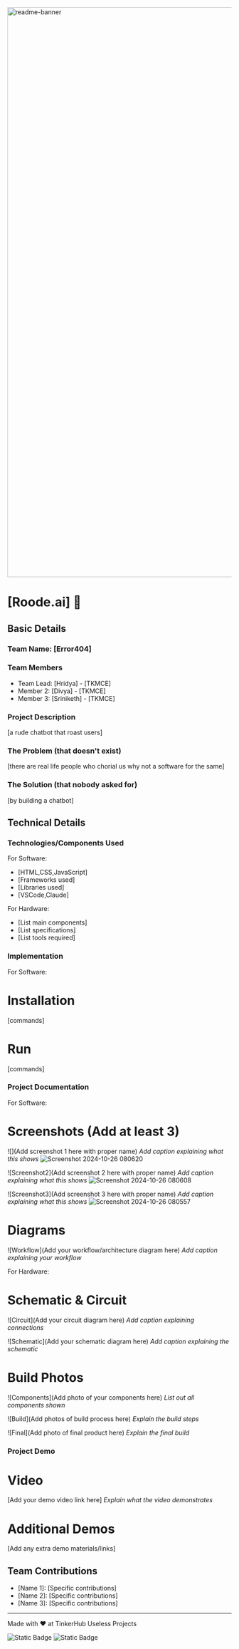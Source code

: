<img width="1280" alt="readme-banner" src="https://github.com/user-attachments/assets/35332e92-44cb-425b-9dff-27bcf1023c6c">

# [Roode.ai] 🎯


## Basic Details
### Team Name: [Error404]


### Team Members
- Team Lead: [Hridya] - [TKMCE]
- Member 2: [Divya] - [TKMCE]
- Member 3: [Sriniketh] - [TKMCE]

### Project Description
[a rude chatbot that roast users]

### The Problem (that doesn't exist)
[there are real life people who chorial us why not a software for the same]

### The Solution (that nobody asked for)
[by building a chatbot]

## Technical Details
### Technologies/Components Used
For Software:
- [HTML,CSS,JavaScript]
- [Frameworks used]
- [Libraries used]
- [VSCode,Claude]

For Hardware:
- [List main components]
- [List specifications]
- [List tools required]

### Implementation
For Software:
# Installation
[commands]

# Run
[commands]

### Project Documentation
For Software:

# Screenshots (Add at least 3)
![](Add screenshot 1 here with proper name)
*Add caption explaining what this shows*
![Screenshot 2024-10-26 080620](https://github.com/user-attachments/assets/096f020b-4567-4b15-b9a0-227d5b358a07)

![Screenshot2](Add screenshot 2 here with proper name)
*Add caption explaining what this shows*
![Screenshot 2024-10-26 080608](https://github.com/user-attachments/assets/262b6ab7-317e-4059-9f90-fd9ccd6917bd)

![Screenshot3](Add screenshot 3 here with proper name)
*Add caption explaining what this shows*
![Screenshot 2024-10-26 080557](https://github.com/user-attachments/assets/3e52a006-0112-487c-9ab0-6956f82344a7)

# Diagrams
![Workflow](Add your workflow/architecture diagram here)
*Add caption explaining your workflow*

For Hardware:

# Schematic & Circuit
![Circuit](Add your circuit diagram here)
*Add caption explaining connections*

![Schematic](Add your schematic diagram here)
*Add caption explaining the schematic*

# Build Photos
![Components](Add photo of your components here)
*List out all components shown*

![Build](Add photos of build process here)
*Explain the build steps*

![Final](Add photo of final product here)
*Explain the final build*

### Project Demo
# Video
[Add your demo video link here]
*Explain what the video demonstrates*

# Additional Demos
[Add any extra demo materials/links]

## Team Contributions
- [Name 1]: [Specific contributions]
- [Name 2]: [Specific contributions]
- [Name 3]: [Specific contributions]

---
Made with ❤️ at TinkerHub Useless Projects 

![Static Badge](https://img.shields.io/badge/TinkerHub-24?color=%23000000&link=https%3A%2F%2Fwww.tinkerhub.org%2F)
![Static Badge](https://img.shields.io/badge/UselessProject--24-24?link=https%3A%2F%2Fwww.tinkerhub.org%2Fevents%2FQ2Q1TQKX6Q%2FUseless%2520Projects)




